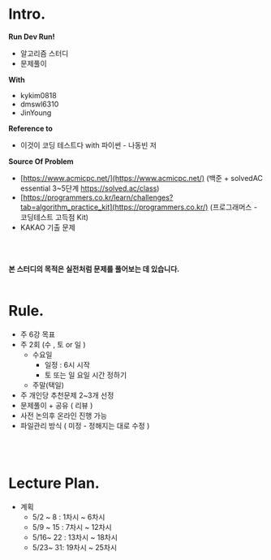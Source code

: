 # Intro.

**Run Dev Run!**

- 알고리즘 스터디
- 문제풀이

**With**

- kykim0818
- dmswl6310
- JinYoung

**Reference to**

- 이것이 코딩 테스트다 with 파이썬 - 나동빈 저

 **Source Of Problem**

- [https://www.acmicpc.net/](https://www.acmicpc.net/)   (백준 + solvedAC essential 3~5단계 https://solved.ac/class)
- [https://programmers.co.kr/learn/challenges?tab=algorithm_practice_kit](https://programmers.co.kr/) (프로그래머스 - 코딩테스트 고득점  Kit)
- KAKAO 기출 문제
<br/>
<br/>

**본 스터디의 목적은 실전처럼 문제를 풀어보는 데 있습니다.**
<br/>
<br/>

# Rule.

- 주 6강 목표
- 주 2회 (수 , 토 or 일 )
    - 수요일
        - 일정  : 6시 시작
        - 토 또는 일 요일 시간 정하기
    - 주말(택일)
- 주 개인당 추천문제 2~3개 선정 
- 문제풀이 + 공유 ( 리뷰 )
- 사전 논의후 온라인 진행 가능 
- 파일관리 방식 ( 미정 - 정해지는 대로 수정 ) 

<br/>
<br/>

# Lecture Plan.

- 계획
    - 5/2 ~ 8 :  1차시 ~ 6차시
    - 5/9 ~ 15 : 7차시 ~   12차시
    - 5/16~ 22 : 13차시 ~ 18차시
    - 5/23~ 31: 19차시 ~ 25차시

<br/>
<br/>

